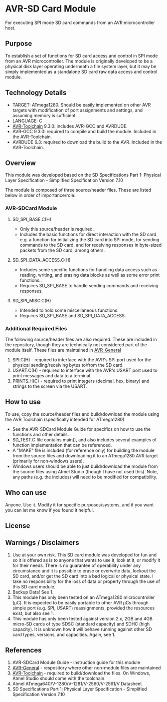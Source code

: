 # AVR-SD Card Module
For executing SPI mode SD card commands from an AVR microcontroller host.


## Purpose
To establish a set of functions for SD card access and control in SPI mode from an AVR microcontroller. The module is originally developed to be a physical disk layer operating underneath a file system layer, but it may be simply implemented as a standalone SD card raw data access and control module.


## Technology Details
* TARGET: ATmega1280.  Should be easily implemented on other AVR targets with modification of port assignments and settings, and assuming memory is sufficient.
* LANGUAGE: C
* [AVR-Toolchain](https://github.com/osx-cross/homebrew-avr) 9.3.0: includes AVR-GCC and AVRDUDE. 
* AVR-GCC 9.3.0: required to compile and build the module. Included in the AVR-Toolchain.
* AVRDUDE 6.3: required to download the build to the AVR. Included in the AVR-Toolchain.


## Overview
This module was developed based on the SD Specifications Part 1: Physical Layer Specification - Simplified Specification Version 7.10

The module is composed of three source/header files.  These are listed below in order of importance/role:

### AVR-SDCard Module
1) SD_SPI_BASE.C(H)
    * Only this source/header is required.
    * Includes the basic functions for direct interaction with the SD card e.g. a function for initializing the SD card into SPI mode, for sending commands to the SD card, and for receiving responses in byte-sized packets from the SD card, among others.

2) SD_SPI_DATA_ACCESS.C(H)
    * Includes some specific functions for handling data access such as reading, writing, and erasing data blocks as well as some error print functions.. 
    * Requires SD_SPI_BASE to handle sending commands and receiving responses.

3) SD_SPI_MISC.C(H)
    * Intended to hold some miscellaneous functions. 
    * Requires SD_SPI_BASE and SD_SPI_DATA_ACCESS.


### Additional Required Files
The following source/header files are also required.  These are included in the repository, though they are technically not considered part of the module itself.  These files are maintained in [AVR-General](https://github.com/Jsfain/AVR-General.git)

1) SPI.C(H) - required to interface with the AVR's SPI port used for the physical sending/receiving bytes to/from the SD card.
2) USART.C(H) - required to interface with the AVR's USART port used to print messages and data to a terminal.
3) PRINTS.H(C) - required to print integers (decimal, hex, binary) and strings to the screen via the USART.


## How to use
To use, copy the source/header files and build/download the module using the AVR Toolchain (specifically intended for ATmega1280).  
 * See the AVR-SDCard Module Guide for specifics on how to use the functions and other details.
 * SD_TEST.C file contains main(), and also includes several examples of function implementation that can be referenced.
 * A "MAKE" file is included (for reference only) for building the module from the source files and downloading it to an ATmega1280 AVR target (primarily for non-windows users).
 * Windows users should be able to just build/download the module from the source files using Atmel Studio (though I have not used this). Note, any paths (e.g. the includes) will need to be modified for compatibility.


## Who can use
Anyone. Use it. Modify it for specific purposes/systems, and if you want you can let me know if you found it helpful.


## License


## Warnings / Disclaimers
1.    Use at your own risk. This SD card module was developed for fun and so it is offered as is to anyone that wants to use it, look at it, or modify it for their needs. There is no guarantee of operability under any circumstance and it is possible to erase or overwrite data, lockout the SD card, and/or get the SD card into a bad logical or physical state. I take no responsibility for the loss of data or property through the use of this SD card module.
2.    Backup Data! See 1.
3.    This module has only been tested on an ATmega1280 microcontroller (µC). It is expected to be easily portable to other AVR µCs through simple port (e.g. SPI, USART) reassignments, provided the resources exist, but also see 1. 
4.    This module has only been tested against version 2.x, 2GB and 4GB micro-SD cards of type SDSC (standard capacity) and SDHC (high capacity). It is unknown how it will behave running against other SD card types, versions, and capacities. Again, see 1.


## References
1.  AVR-SDCard Module Guide - instruction guide for this module
2. [AVR-General](https://github.com/Jsfain/AVR-General.git) - respository where other non-module files are maintained
3. [AVR-Toolchain](https://github.com/osx-cross/homebrew-avr)  - required to build/download the files.  On Windows, Atmel Studio should come with the toolchain.
3. Atmel ATmega640/V-1280/V-1281/V-2560/V-2561/V Datasheet
4. SD Specifications Part 1: Physical Layer Specification - Simplified Specification Version 7.10
